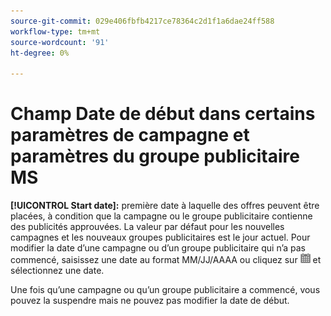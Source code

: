 ```yaml
---
source-git-commit: 029e406fbfb4217ce78364c2d1f1a6dae24ff588
workflow-type: tm+mt
source-wordcount: '91'
ht-degree: 0%

---
```

# Champ Date de début dans certains paramètres de campagne et paramètres du groupe publicitaire MS

**[!UICONTROL Start date]:** première date à laquelle des offres peuvent être placées, à condition que la campagne ou le groupe publicitaire contienne des publicités approuvées. La valeur par défaut pour les nouvelles campagnes et les nouveaux groupes publicitaires est le jour actuel. Pour modifier la date d’une campagne ou d’un groupe publicitaire qui n’a pas commencé, saisissez une date au format MM/JJ/AAAA ou cliquez sur ![Calendrier](/help/search-social-commerce/assets/calendar.png) et sélectionnez une date.

Une fois qu’une campagne ou qu’un groupe publicitaire a commencé, vous pouvez la suspendre mais ne pouvez pas modifier la date de début.
